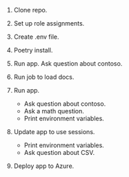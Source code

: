 1. Clone repo.

1. Set up role assignments.

1. Create .env file.

1. Poetry install.

1. Run app. Ask question about contoso.

1. Run job to load docs.

1. Run app.
    - Ask question about contoso.
    - Ask a math question.
    - Print environment variables.

1. Update app to use sessions.
    - Print environment variables.
    - Ask question about CSV.

1. Deploy app to Azure.